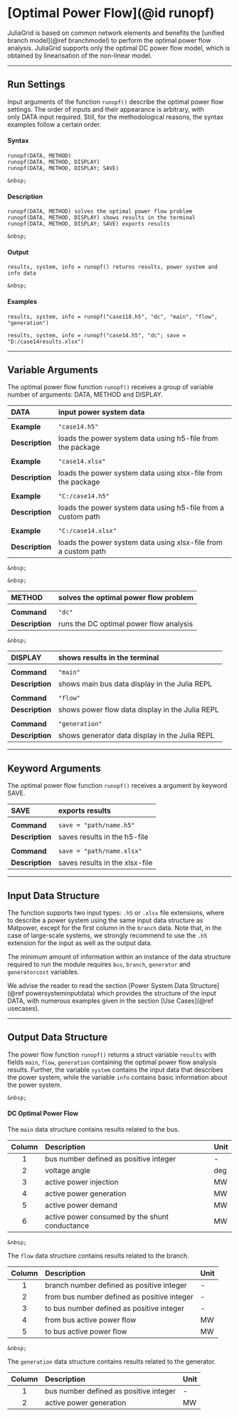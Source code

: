 # [Optimal Power Flow](@id runopf)

JuliaGrid is based on common network elements and benefits the [unified branch model](@ref branchmodel) to perform the optimal power flow analysis. JuliaGrid supports only the optimal DC power flow model, which is obtained by linearisation of the non-linear model.

---

## Run Settings
Input arguments of the function `runopf()` describe the optimal power flow settings. The order of inputs and their appearance is arbitrary, with only DATA input required. Still, for the methodological reasons, the syntax examples follow a certain order.

#### Syntax
```julia-repl
runopf(DATA, METHOD)
runopf(DATA, METHOD, DISPLAY)
runopf(DATA, METHOD, DISPLAY; SAVE)
```
```@raw html
&nbsp;
```
#### Description
```julia-repl
runopf(DATA, METHOD) solves the optimal power flow problem
runopf(DATA, METHOD, DISPLAY) shows results in the terminal
runopf(DATA, METHOD, DISPLAY; SAVE) exports results
```
```@raw html
&nbsp;
```
#### Output
```julia-repl
results, system, info = runopf() returns results, power system and info data
```
```@raw html
&nbsp;
```
####  Examples
```julia-repl
results, system, info = runopf("case118.h5", "dc", "main", "flow", "generation")
```
```julia-repl
results, system, info = runopf("case14.h5", "dc"; save = "D:/case14results.xlsx")
```
---

## Variable Arguments
The optimal power flow function `runopf()` receives a group of variable number of arguments: DATA, METHOD and DISPLAY.

| DATA            | input power system data                                         |
|:----------------|:----------------------------------------------------------------|
|                 |                                                                 |
| **Example**     | `"case14.h5"`                                                   |
| **Description** | loads the power system data using h5-file from the package      |
|                 |                                                                 |
| **Example**     | `"case14.xlsx"`                                                 |
| **Description** |  loads the power system data using xlsx-file from the package   |
|                 |                                                                 |
| **Example**     | `"C:/case14.h5"`                                                |
| **Description** |  loads the power system data using h5-file from a custom path   |
|                 |                                                                 |
| **Example**     | `"C:/case14.xlsx"`                                              |                                     
| **Description** |  loads the power system data using xlsx-file from a custom path |


```@raw html
&nbsp;
```

```@raw html
&nbsp;
```

| METHOD          | solves the optimal power flow problem                                                                             |
|:----------------|:------------------------------------------------------------------------------------------------------------------|
|                 |                                                                                                                   |
| **Command**     | `"dc"`                                                                                                            |
| **Description** |  runs the DC optimal power flow analysis                                                                          |

```@raw html
&nbsp;
```

| DISPLAY         | shows results in the terminal                     |
|:----------------|:--------------------------------------------------|
|                 |                                                   |
| **Command**     | `"main"`                                          |
| **Description** | shows main bus data display in the Julia REPL     |
|                 |                                                   |
| **Command**     | `"flow"`                                          |
| **Description** | shows power flow data display in the Julia REPL   |
|                 |                                                   |
| **Command**     | `"generation"`                                    |
| **Description** | shows generator data display in the Julia REPL    |

---

## Keyword Arguments
The optimal power flow function `runopf()` receives a argument by keyword SAVE.

| SAVE            | exports results                  |
|:----------------|:---------------------------------|
|                 |                                  |
| **Command**     | `save = "path/name.h5"`          |
| **Description** |  saves results in the h5-file    |
|                 |                                  |
| **Command**     | `save = "path/name.xlsx"`        |
| **Description** |  saves results in the xlsx-file  |

---

## Input Data Structure
The function supports two input types: `.h5` or `.xlsx` file extensions, where to describe a power system using the same input data structure as Matpower, except for the first column in the `branch` data. Note that, in the case of large-scale systems, we strongly recommend to use the `.h5` extension for the input as well as the output data.  

The minimum amount of information within an instance of the data structure required to run the module requires `bus`, `branch`, `generator` and `generatorcost` variables.

We advise the reader to read the section [Power System Data Structure](@ref powersysteminputdata) which provides the structure of the input DATA, with numerous examples given in the section [Use Cases](@ref usecases).

---

## Output Data Structure
The power flow function `runopf()` returns a struct variable `results` with fields `main`, `flow`, `generation` containing the optimal power flow analysis results. Further, the variable `system` contains the input data that describes the power system, while the variable `info` contains basic information about the power system.
```@raw html
&nbsp;
```
#### DC Optimal Power Flow
The `main` data structure contains results related to the bus.

| Column   | Description                                    | Unit |
|:--------:|:-----------------------------------------------|:-----| 	 
| 1        | bus number defined as positive integer         | -    |
| 2        | voltage angle                                  | deg  |
| 3        | active power injection                         | MW   |
| 4        | active power generation                        | MW   |
| 5        | active power demand                            | MW   |
| 6        | active power consumed by the shunt conductance | MW   |

```@raw html
&nbsp;
```
The `flow` data structure contains results related to the branch.

| Column  | Description                                 | Unit |
|:-------:|:--------------------------------------------|:-----|
| 1       | branch number defined as positive integer   | -    |
| 2       | from bus number defined as positive integer | -    |
| 3       | to bus number defined as positive integer   | -    |
| 4       | from bus active power flow                  | MW   |
| 5       | to bus active power flow                    | MW   |

```@raw html
&nbsp;
```
The `generation` data structure contains results related to the generator.

| Column   | Description                            | Unit |
|:--------:|:---------------------------------------|:-----| 	 
| 1        | bus number defined as positive integer | -    |
| 2        | active power generation                | MW   |
